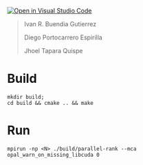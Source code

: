 [![Open in Visual Studio Code](https://classroom.github.com/assets/open-in-vscode-f059dc9a6f8d3a56e377f745f24479a46679e63a5d9fe6f495e02850cd0d8118.svg)](https://classroom.github.com/online_ide?assignment_repo_id=6262063&assignment_repo_type=AssignmentRepo)

> Ivan R. Buendia Gutierrez
> 
> Diego Portocarrero Espirilla
> 
> Jhoel Tapara Quispe

# Build

```
mkdir build;
cd build && cmake .. && make
```

# Run

```
mpirun -np <N> ./build/parallel-rank --mca opal_warn_on_missing_libcuda 0
```
